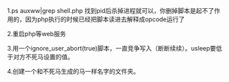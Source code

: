 1.ps auxww|grep shell.php 找到pid后杀掉进程就可以，你删掉脚本是起不了作用的，因为php执行的时候已经把脚本读进去解释成opcode运行了

2.重启php等web服务

3.用一个ignore_user_abort(true)脚本，一直竞争写入（断断续续）。usleep要低于对方不死马设置的值。

4.创建一个和不死马生成的马一样名字的文件夹。
